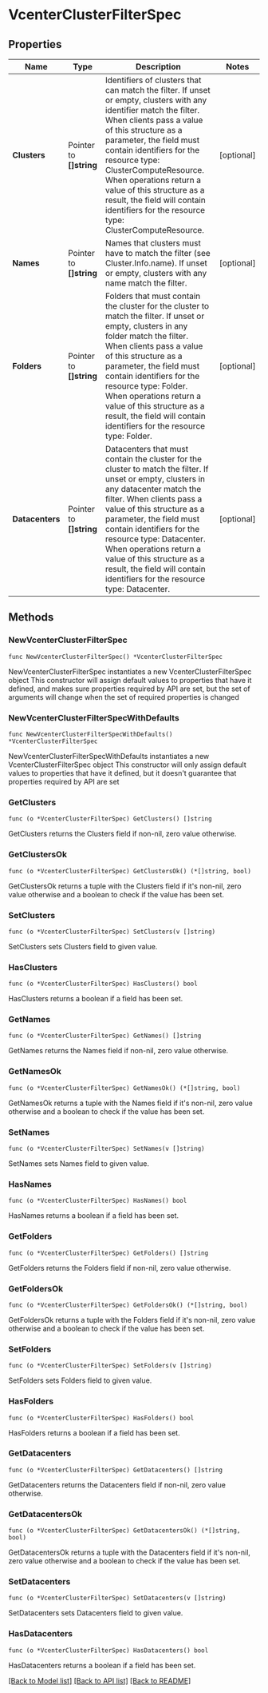 # VcenterClusterFilterSpec

## Properties

Name | Type | Description | Notes
------------ | ------------- | ------------- | -------------
**Clusters** | Pointer to **[]string** | Identifiers of clusters that can match the filter. If unset or empty, clusters with any identifier match the filter. When clients pass a value of this structure as a parameter, the field must contain identifiers for the resource type: ClusterComputeResource. When operations return a value of this structure as a result, the field will contain identifiers for the resource type: ClusterComputeResource. | [optional] 
**Names** | Pointer to **[]string** | Names that clusters must have to match the filter (see Cluster.Info.name). If unset or empty, clusters with any name match the filter. | [optional] 
**Folders** | Pointer to **[]string** | Folders that must contain the cluster for the cluster to match the filter. If unset or empty, clusters in any folder match the filter. When clients pass a value of this structure as a parameter, the field must contain identifiers for the resource type: Folder. When operations return a value of this structure as a result, the field will contain identifiers for the resource type: Folder. | [optional] 
**Datacenters** | Pointer to **[]string** | Datacenters that must contain the cluster for the cluster to match the filter. If unset or empty, clusters in any datacenter match the filter. When clients pass a value of this structure as a parameter, the field must contain identifiers for the resource type: Datacenter. When operations return a value of this structure as a result, the field will contain identifiers for the resource type: Datacenter. | [optional] 

## Methods

### NewVcenterClusterFilterSpec

`func NewVcenterClusterFilterSpec() *VcenterClusterFilterSpec`

NewVcenterClusterFilterSpec instantiates a new VcenterClusterFilterSpec object
This constructor will assign default values to properties that have it defined,
and makes sure properties required by API are set, but the set of arguments
will change when the set of required properties is changed

### NewVcenterClusterFilterSpecWithDefaults

`func NewVcenterClusterFilterSpecWithDefaults() *VcenterClusterFilterSpec`

NewVcenterClusterFilterSpecWithDefaults instantiates a new VcenterClusterFilterSpec object
This constructor will only assign default values to properties that have it defined,
but it doesn't guarantee that properties required by API are set

### GetClusters

`func (o *VcenterClusterFilterSpec) GetClusters() []string`

GetClusters returns the Clusters field if non-nil, zero value otherwise.

### GetClustersOk

`func (o *VcenterClusterFilterSpec) GetClustersOk() (*[]string, bool)`

GetClustersOk returns a tuple with the Clusters field if it's non-nil, zero value otherwise
and a boolean to check if the value has been set.

### SetClusters

`func (o *VcenterClusterFilterSpec) SetClusters(v []string)`

SetClusters sets Clusters field to given value.

### HasClusters

`func (o *VcenterClusterFilterSpec) HasClusters() bool`

HasClusters returns a boolean if a field has been set.

### GetNames

`func (o *VcenterClusterFilterSpec) GetNames() []string`

GetNames returns the Names field if non-nil, zero value otherwise.

### GetNamesOk

`func (o *VcenterClusterFilterSpec) GetNamesOk() (*[]string, bool)`

GetNamesOk returns a tuple with the Names field if it's non-nil, zero value otherwise
and a boolean to check if the value has been set.

### SetNames

`func (o *VcenterClusterFilterSpec) SetNames(v []string)`

SetNames sets Names field to given value.

### HasNames

`func (o *VcenterClusterFilterSpec) HasNames() bool`

HasNames returns a boolean if a field has been set.

### GetFolders

`func (o *VcenterClusterFilterSpec) GetFolders() []string`

GetFolders returns the Folders field if non-nil, zero value otherwise.

### GetFoldersOk

`func (o *VcenterClusterFilterSpec) GetFoldersOk() (*[]string, bool)`

GetFoldersOk returns a tuple with the Folders field if it's non-nil, zero value otherwise
and a boolean to check if the value has been set.

### SetFolders

`func (o *VcenterClusterFilterSpec) SetFolders(v []string)`

SetFolders sets Folders field to given value.

### HasFolders

`func (o *VcenterClusterFilterSpec) HasFolders() bool`

HasFolders returns a boolean if a field has been set.

### GetDatacenters

`func (o *VcenterClusterFilterSpec) GetDatacenters() []string`

GetDatacenters returns the Datacenters field if non-nil, zero value otherwise.

### GetDatacentersOk

`func (o *VcenterClusterFilterSpec) GetDatacentersOk() (*[]string, bool)`

GetDatacentersOk returns a tuple with the Datacenters field if it's non-nil, zero value otherwise
and a boolean to check if the value has been set.

### SetDatacenters

`func (o *VcenterClusterFilterSpec) SetDatacenters(v []string)`

SetDatacenters sets Datacenters field to given value.

### HasDatacenters

`func (o *VcenterClusterFilterSpec) HasDatacenters() bool`

HasDatacenters returns a boolean if a field has been set.


[[Back to Model list]](../README.md#documentation-for-models) [[Back to API list]](../README.md#documentation-for-api-endpoints) [[Back to README]](../README.md)


